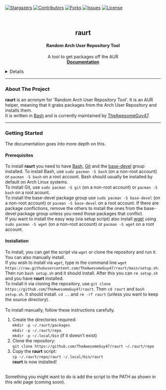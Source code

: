 <div id="top"></div>

<!-- Project shields + links declare as a "variable" to make it more readable -->

[contributors-shield]: https://img.shields.io/github/contributors/TheAwesomeGuy47/raurt.svg?style=for-the-badge
[contributors-url]: https://github.com/TheAwesomeGuy47/raurt/graphs/contributors
[forks-shield]: https://img.shields.io/github/forks/TheAwesomeGuy47/raurt.svg?style=for-the-badge
[forks-url]: https://github.com/TheAwesomeGuy47/raurt/network/members
[stars-shield]: https://img.shields.io/github/stars/TheAwesomeGuy47/raurt.svg?style=for-the-badge
[stars-url]: https://github.com/TheAwesomeGuy47/raurt/stargazers
[issues-shield]: https://img.shields.io/github/issues/TheAwesomeGuy47/raurt.svg?style=for-the-badge
[issues-url]: https://github.com/TheAwesomeGuy47/raurt/issues
[license-shield]: https://img.shields.io/github/license/TheAwesomeGuy47/raurt.svg?style=for-the-badge
[license-url]: https://github.com/TheAwesomeGuy47/raurt/blob/master/LICENSE

[![Stargazers][stars-shield]][stars-url]
[![Contributors][contributors-shield]][contributors-url]
[![Forks][forks-shield]][forks-url]
[![Issues][issues-shield]][issues-url]
[![License][license-shield]][license-url]

<!-- Project Title -->
<br />
<div align="center">
  <h2 align="center">raurt</h2>
  <h4 align="center">Random Arch User Repository Tool</h4>

  <p align="center">
  A tool to get packages off the AUR
  <br />
  <a href="https://github.com/TheAwesomeGuy47/raurt/wiki"><strong>Documentation</strong><a/>
  <!-- TODO: add link to install page -->
  </p>
</div>

<!-- TABLE OF CONTENTS -->
<details>
  <summary>Table of Contents</summary>
    <ol>
      <li>
        <a href="#about-the-project">About The Project</a>
      </li>
      <li>
        <a href="#getting-started">Getting Started</a>
        <ul>
          <li><a href="prerequisites">Prerequisites</a></li>
          <li><a href="installation">Installation</a></li>
        </ul>
      </li>
      <li><a href="#roadmap">Roadmap</a></li>
      <li><a href="#contributing">Contributing</a></li>
      <li><a href="#license">License</a></li>
    </ol>
</details>

---

<!-- ABOUT THE PROJECT -->
### About The Project

**raurt** is an acronym for 'Random Arch User Repository Tool'. It is an AUR helper, meaning that it grabs packages from the Arch User Repository and installs them.
<br />
It is written in [Bash](https://gnu.org/software/bash/) and is currently maintained by [TheAwesomeGuy47](https://github.com/TheAwesomeGuy47).
<br />

---

<!-- GETTING STARTED -->

### Getting Started

The documentation goes into more depth on this.

#### Prerequisites

To install **raurt** you need to have [Bash](https://gnu.org/software/bash), [Git](https://git-scm.org) and the [base-devel](https://archlinux.org/groups/x86_64/base-devel/) group installed.
To install Bash, use `sudo pacman -S bash` (on a non-root account) or `pacman -S bash` on a root account. Bash should usually be installed by default on Arch Linux systems.
<br />
To install Git, use `sudo pacman -S git` (on a non-root account) or `pacman -S bash` on a root acount.
<br />
To install the base-devel package group use `sudo pacman -S base-devel` (on a non-root account) or `pacman -S base-devel` on a root account. If there are package conflictions, remove the others to install the ones from the base-devel package group unless you need those packages that conflict.
<br />
If you want to install the easy way (via setup script) also install [wget](https://gnu.org/software/wget) using `sudo pacman -S wget` (on a non-root account) or `pacman -S wget` on a root account.

#### Installation

To install, you can get the script via `wget` or clone the repository and run it. You can also manually install.
<br />
If you wish to install via `wget`, type in the command line `wget https://raw.githubusercontent.com/TheAwesomeGuy47/raurt/main/setup.sh`. Then run `bash setup.sh` and it should install. After this you can `rm setup.sh` and you have **raurt** installed.
<br />
To install it via cloning the repository, use `git clone https://github.com/TheAwesomeGuy47/raurt`. Then `cd raurt` and `bash setup.sh`. It should install. `cd ..` and `rm -rf raurt` (unless you want to keep the source directory).
<br />
<br />
To install manually, follow these instructions carefully.
<br />

  1. Create the directories required:<br />
      `mkdir -p ~/.raurt/packages`<br />
      `mkdir -p ~/.raurt/repo`<br />
      `mkdir -p ~/.local/bin` (if it doesn't exist)<br />
  2. Clone the repository:<br />
      `git clone https://github.com/TheAwesomeGuy47/raurt ~/.raurt/repo`<br />
  3. Copy the **raurt** script:<br />
      `cp ~/.raurt/repo/raurt ~/.local/bin/raurt`<br />
  **raurt** is now installed!

<br />
Something you might want to do is add the script to the PATH as shown in this wiki page (coming soon).
